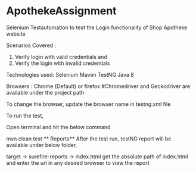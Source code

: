 # ApothekeAssignment

Selenium Testautomation to test the Login functionality of Shop Apotheke website

Scenarios Covered :

1. Verify login with valid credentials and
2. Verify the login with invalid credentials

Technologies used: Selenium Maven TestNG  Java 8

Browsers : Chrome (Default) or firefox #Chromedriver and Geckodriver are available under the project path

To change the browser, update the browser name in testng.xml file

To run the test,

Open terminal and hit the below command

  mvn clean test
** Reports** After the test run, testNG report will be available under below folder,

target -> surefire-reports -> index.html
get the absolute path of index.html and enter the url in any desired browser to view the report
